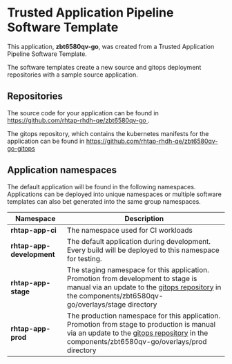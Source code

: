 # Trusted Application Pipeline Software Template

This application, **zbt6580qv-go**, was created from a Trusted Application Pipeline Software Template.

The software templates create a new source and gitops deployment repositories with a sample source application. 

## Repositories

The source code for your application can be found in [https://github.com/rhtap-rhdh-qe/zbt6580qv-go ](https://github.com/rhtap-rhdh-qe/zbt6580qv-go ).
 
The gitops repository, which contains the kubernetes manifests for the application can be found in 
[https://github.com/rhtap-rhdh-qe/zbt6580qv-go-gitops ](https://github.com/rhtap-rhdh-qe/zbt6580qv-go-gitops ) 

## Application namespaces 

The default application will be found in the following namespaces. Applications can be deployed into unique namespaces or multiple software templates can also bet generated into the same group namespaces.  

|  Namespace   |  Description   |  
| -------- | -------- |
| **rhtap-app-ci** | The namespace used for CI workloads |
| **rhtap-app-development** | The default application during development. Every build will be deployed to this namespace for testing. |
| **rhtap-app-stage** | The staging namespace for this application. Promotion from development to stage is manual via an update to the [gitops repository](https://github.com/rhtap-rhdh-qe/zbt6580qv-go-gitops ) in the components/zbt6580qv-go/overlays/stage directory |
| **rhtap-app-prod** | The production namespace for this application. Promotion from stage to production is manual via an update to the [gitops repository](https://github.com/rhtap-rhdh-qe/zbt6580qv-go-gitops ) in the components/zbt6580qv-go/overlays/prod directory |